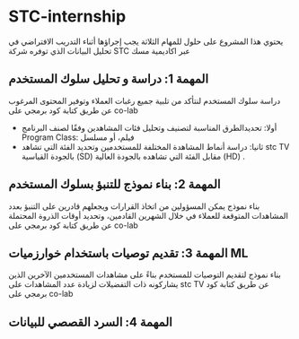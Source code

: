 # STC-internship

يحتوي هذا المشروع على حلول للمهام الثلاثة  يجب إجراؤها أثناء التدريب الافتراضي في تحليل البيانات الذي توفره شركة STC عبر اكاديمية مسك

## المهمة 1: دراسة و تحليل سلوك المستخدم

 دراسة سلوك المستخدم لنتأكد من تلبية جميع رغبات العملاء وتوفير المحتوى المرغوب عن طريق كتابة كود برمجي على co-lab
 - أولا: تحديدالطرق المناسبة لتصنيف وتحليل فئات المشاهدين وفقًا لصنف البرنامج Program Class: فيلم، أو مسلسل
 - ثانيا: دراسة أنماط المشاهدة المختلفة للمستخدمين وتحديد الفئة التي تشاهد stc TV بالجودة القياسية (SD) مقابل الفئة التي تشاهده بالجودة العالية (HD) . 

## المهمة 2: بناء نموذج للتنبؤ بسلوك المستخدم
بناء نموذج يمكن المسؤولين من اتخاذ القرارات ويجعلهم قادرين على التنبؤ بعدد المشاهدات المتوقعة للعملاء في خلال الشهرين القادمين، وتحديد أوقات الذروة المحتملة عن طريق كتابة كود برمجي على co-lab


## المهمة 3: تقديم توصيات باستخدام خوارزميات ML
بناء نموذج لتقديم التوصيات للمستخدم بناءً على مشاهدات المستخدمين الآخرين الذين يشاركونه ذات التفضيلات لزيادة عدد المشاهدات على stc TV عن طريق كتابة كود برمجي على co-lab


## المهمة 4: السرد القصصي للبيانات
